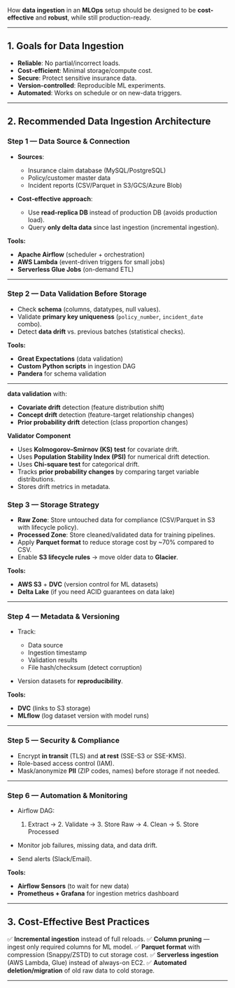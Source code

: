 How **data ingestion** in an **MLOps** setup should be designed to be **cost-effective** and **robust**, while still production-ready.

---

## **1. Goals for Data Ingestion**

* **Reliable**: No partial/incorrect loads.
* **Cost-efficient**: Minimal storage/compute cost.
* **Secure**: Protect sensitive insurance data.
* **Version-controlled**: Reproducible ML experiments.
* **Automated**: Works on schedule or on new-data triggers.

---

## **2. Recommended Data Ingestion Architecture**

### **Step 1 — Data Source & Connection**

* **Sources**:

  * Insurance claim database (MySQL/PostgreSQL)
  * Policy/customer master data
  * Incident reports (CSV/Parquet in S3/GCS/Azure Blob)
* **Cost-effective approach**:

  * Use **read-replica DB** instead of production DB (avoids production load).
  * Query **only delta data** since last ingestion (incremental ingestion).

**Tools:**

* **Apache Airflow** (scheduler + orchestration)
* **AWS Lambda** (event-driven triggers for small jobs)
* **Serverless Glue Jobs** (on-demand ETL)

---

### **Step 2 — Data Validation Before Storage**

* Check **schema** (columns, datatypes, null values).
* Validate **primary key uniqueness** (`policy_number`, `incident_date` combo).
* Detect **data drift** vs. previous batches (statistical checks).

**Tools:**

* **Great Expectations** (data validation)
* **Custom Python scripts** in ingestion DAG
* **Pandera** for schema validation

---
**data validation** with:
- **Covariate drift** detection (feature distribution shift)
- **Concept drift** detection (feature-target relationship changes)
- **Prior probability drift** detection (class proportion changes)


 **Validator Component**
   - Uses **Kolmogorov–Smirnov (KS) test** for covariate drift.
   - Uses **Population Stability Index (PSI)** for numerical drift detection.
   - Uses **Chi-square test** for categorical drift.
   - Tracks **prior probability changes** by comparing target variable distributions.
   - Stores drift metrics in metadata.

   

### **Step 3 — Storage Strategy**

* **Raw Zone**: Store untouched data for compliance (CSV/Parquet in S3 with lifecycle policy).
* **Processed Zone**: Store cleaned/validated data for training pipelines.
* Apply **Parquet format** to reduce storage cost by \~70% compared to CSV.
* Enable **S3 lifecycle rules** → move older data to **Glacier**.

**Tools:**

* **AWS S3** + **DVC** (version control for ML datasets)
* **Delta Lake** (if you need ACID guarantees on data lake)

---

### **Step 4 — Metadata & Versioning**

* Track:

  * Data source
  * Ingestion timestamp
  * Validation results
  * File hash/checksum (detect corruption)
* Version datasets for **reproducibility**.

**Tools:**

* **DVC** (links to S3 storage)
* **MLflow** (log dataset version with model runs)

---

### **Step 5 — Security & Compliance**

* Encrypt **in transit** (TLS) and **at rest** (SSE-S3 or SSE-KMS).
* Role-based access control (IAM).
* Mask/anonymize **PII** (ZIP codes, names) before storage if not needed.

---

### **Step 6 — Automation & Monitoring**

* Airflow DAG:

  1. Extract → 2. Validate → 3. Store Raw → 4. Clean → 5. Store Processed
* Monitor job failures, missing data, and data drift.
* Send alerts (Slack/Email).

**Tools:**

* **Airflow Sensors** (to wait for new data)
* **Prometheus + Grafana** for ingestion metrics dashboard

---

## **3. Cost-Effective Best Practices**

✅ **Incremental ingestion** instead of full reloads.
✅ **Column pruning** — ingest only required columns for ML model.
✅ **Parquet format** with compression (Snappy/ZSTD) to cut storage cost.
✅ **Serverless ingestion** (AWS Lambda, Glue) instead of always-on EC2.
✅ **Automated deletion/migration** of old raw data to cold storage.

---

